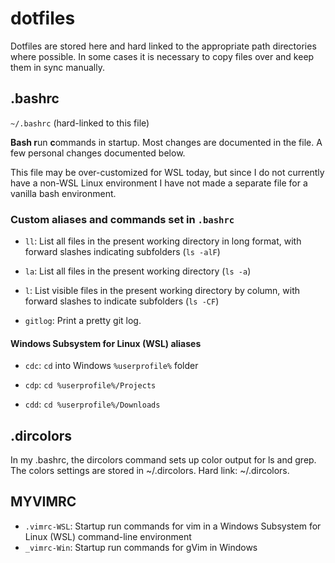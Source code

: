 # dotfiles
Dotfiles are stored here and hard linked to the appropriate path directories where possible. In some cases it is necessary to copy files over and keep them in sync manually.

## .bashrc
`~/.bashrc` (hard-linked to this file)

**Bash r**un **c**ommands in startup. Most changes are documented in the file. A few personal changes documented below. 

This file may be over-customized for WSL today, but since I do not currently have a non-WSL Linux environment I have not made a separate file for a vanilla bash environment.

### Custom aliases and commands set in `.bashrc`

* `ll`: List all files in the present working directory in long format, with forward slashes indicating subfolders (`ls -alF`)

* `la`: List all files in the present working directory (`ls -a`)

* `l`:  List visible files in the present working directory by column, with forward slashes to indicate subfolders (`ls -CF`)

* `gitlog`: Print a pretty git log.

#### Windows Subsystem for Linux (WSL) aliases

* `cdc`: `cd` into Windows `%userprofile%` folder

* `cdp`: `cd %userprofile%/Projects`

* `cdd`: `cd %userprofile%/Downloads`

## .dircolors
In my .bashrc, the dircolors command sets up color output for ls and grep. The colors settings are stored in ~/.dircolors. Hard link: ~/.dircolors. 

## MYVIMRC

* `.vimrc-WSL`: Startup run commands for vim in a Windows Subsystem for Linux (WSL) command-line environment
* `_vimrc-Win`: Startup run commands for gVim in Windows

